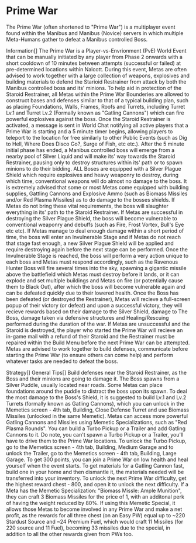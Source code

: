 # Prime War

The Prime War (often shortened to "Prime War") is a multiplayer event found within the Manibus and Manibus (Novice) servers in which multiple Meta-Humans gather to defeat a Manibus controlled Boss.

Information[]
The Prime War is a Player-vs-Envrionment (PvE) World Event that can be manually initiated by any player from Phase 2 onwards with a short cooldown of 10 minutes between attempts (successful or failed) at pre-determined locations within Nalcott. During this event, Metas are often advised to work together with a large collection of weapons, explosives and building materials to defend the Starioid Restrainer from attack by both the Manibus controlled boss and its' minions.
To help aid in protection of the Staroid Restrainer, all Metas within the Prime War Bounderies are allowed to construct bases and defenses similar to that of a typical building plan, such as placing Foundations, Walls, Frames, Roofs and Turrets, including Turret Lv.1 and Turret Lv.2 (Formally known as "Gatling Cannons") which can fire powerful explosives against the boss.
Once the Staroid Restrainer is activated, a message is sent in World Chat notifying all active players that a Prime War is starting and a 5 minute timer begins, allowing players to teleport to the location for free similarly to other Public Events (such as Dig to Hell, Where Does Disco Go?, Surge of Fish, etc etc.). After the 5 minute initial phase has ended, a Manibus controlled boss will emerge from a nearby pool of Silver Liquid and will make its' way towards the Staroid Restrainer, pausing only to destroy structures within its' path or to spawn minions to do their bidding.
ALL Boses are equipped with a Silver Plague Shield which require explosives and heavy weaponry to destroy, during which time, conventional weapons will do almost no damage to the boss. It is extremely advised that some or most Metas come equipped with building supplies, Gattling Cannons and Explosive Ammo (such as Biomass Missiles and/or Red Plasma Missiles) as to do damage to the bosses shields. If Metas do not bring these vital requirements, the boss will slaughter everything in its' path to the Staroid Restrainer.
If Metas are successful in destroying the Silver Plague Shield, the boss will become vulnerable to conventional weaponry and debuffs (such as Fire, Frost Vortex, Bull's Eye etc etc). If Metas manage to deal enough damage within a short period of time, the boss will enter an Invulnerable Stage and if Metas do not reach that stage fast enough, a new Silver Plague Shield will be applied and require destroying again before the next stage can be performed. Once the Invulnerable Stage is reached, the boss will perform a very action unique to each boss and Metas must respond accordingly, such as the Ravenous Hunter Boss will fire several times into the sky, spawning a gigantic missile above the battlefield which Metas must destroy before it lands, or it can explode and set multiple buildings and Metas on fire (or potentially cause them to Black Out), after which the boss will become vulnerable again and can be defeated quickly due to their lowered health.
Once the Boss has been defeated (or destroyed the Restrainer), Metas will recieve a full-screen popup of their victory (or defeat) and upon a successful victory, they will recieve rewards based on their damage to the Silver Shield, damage to The Boss, damage taken via defensive structures and Healing/Rescuing performed during the duration of the war. If Metas are unsuccessful and the Staroid is destroyed, the player who started the Prime War will recieve an in-game mail with a refund of their Staroid and the Restrainer must be repaired within the Build Menu before the next Prime War can be attempted.
Metas are advised to work together to build defenses, communicate before starting the Prime War (to ensure others can come help) and perform whatever tasks are needed to defeat the boss.

Strategy[]
General Tips[]
Build defenses near the Staroid Restrainer, as the Boss and their minions are going to damage it.
The Boss spawns from a Silver Puddle, usually located near roads. Some Metas can place foundations around the puddle to distract the boss upon its spawn.
To deal the most damage to the Boss's Shield, it is suggested to build Lv.1 and Lv.2 Turrets (formally known as Gatling Cannons), which you can unlock in the Memetics screen - 4th tab, Building, Close Defense Turret and use Biomass Missiles (unlocked in the same Memetic). Metas can access more powerful Gatling Cannons and Missiles using Memetic Specializations, such as "Red Plasma Rounds".
You can build a Turbo Pickup or a Trailer and add Gatling Cannons to it. Do note, you can't spawn a Turbo Pickup or a Trailer, you'll have to drive them to the Prime War locations. To unlock the Turbo Pickup, go to the Memetics screen - 4th tab, Building, Medium Garage and to unlock the Trailer, go to the Memetics screen - 4th tab, Building, Large Garage.
To get 300 points, you can join a Prime War on low health and heal yourself when the event starts.
To get materials for a Gatling Cannon fast, build one in your home and then dismantle it, the materials needed will be transferred into your inventory.
To unlock the next Prime War difficulty, get the highest reward chest - 800, and open it to unlock the next difficulty.
If a Meta has the Memetic Specialization: "Biomass Missle: Ample Munition", they can craft 3 Biomass Missiles for the price of 1, with an additonal perk of having the weight reduced by 80%. If using this Memetic Special, it allows those Metas to become involved in any Prime War and make a net profit, as the rewards for all three chest (on an Easy PW) equal up to ~220 Stardust Source and ~24 Premium Fuel, which would craft 11 Missiles (for 220 source and 11 Fuel), becoming 33 missiles due to the special, in addition to all the other rewards given from PWs too.
